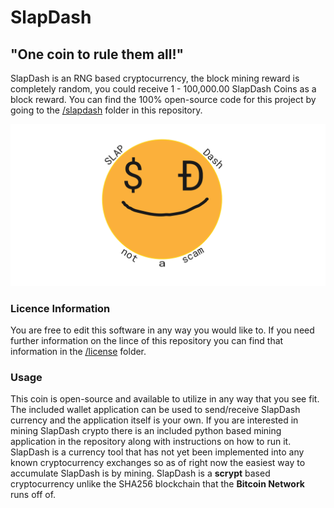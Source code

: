 # SlapDash

## "One coin to rule them all!"

SlapDash is an RNG based cryptocurrency, the block mining reward is completely random, you could receive 1 - 100,000.00 SlapDash Coins as a block reward.
You can find the 100% open-source code for this project by going to the [/slapdash](https://github.com/limiteci/SlapDash/tree/main/SlapDash) folder in this repository.

![](SlapDash/esc/SlapDash.png)

### Licence Information

 You are free to edit this software in any way you would like to. If you need further information on the lince of this repository you can find that information in the [/license](https://github.com/limiteci/SlapDash/blob/main/LICENSE) folder.

### Usage

This coin is open-source and available to utilize in any way that you see fit. The included wallet application can be used to send/receive SlapDash currency and the application itself is your own. If you are interested in mining SlapDash crypto there is an included python based mining application in the repository along with instructions on how to run it. SlapDash is a currency tool that has not yet been implemented into any known cryptocurrency exchanges so as of right now the easiest way to accumulate SlapDash is by mining. SlapDash is a **scrypt** based cryptocurrency unlike the SHA256 blockchain that the **Bitcoin Network** runs off of.





